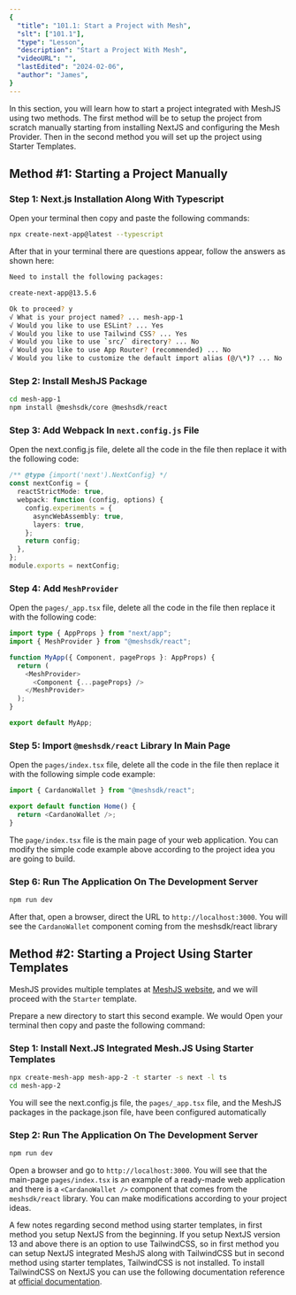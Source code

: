 ```yaml
---
{
  "title": "101.1: Start a Project with Mesh",
  "slt": ["101.1"],
  "type": "Lesson",
  "description": "Start a Project With Mesh",
  "videoURL": "",
  "lastEdited": "2024-02-06",
  "author": "James",
}
---
```


In this section, you will learn how to start a project integrated with MeshJS using two methods. The first method will be to setup the project from scratch manually starting from installing NextJS and configuring the Mesh Provider. Then in the second method you will set up the project using Starter Templates.

## Method #1: Starting a Project Manually

### Step 1: Next.js Installation Along With Typescript

Open your terminal then copy and paste the following commands:

```bash
npx create-next-app@latest --typescript
```

After that in your terminal there are questions appear, follow the answers as shown here:

```bash
Need to install the following packages:

create-next-app@13.5.6

Ok to proceed? y
√ What is your project named? ... mesh-app-1
√ Would you like to use ESLint? ... Yes
√ Would you like to use Tailwind CSS? ... Yes
√ Would you like to use `src/` directory? ... No
√ Would you like to use App Router? (recommended) ... No
√ Would you like to customize the default import alias (@/\*)? ... No
```

### Step 2: Install MeshJS Package

```bash
cd mesh-app-1
npm install @meshsdk/core @meshsdk/react
```

### Step 3: Add Webpack In `next.config.js` File

Open the next.config.js file, delete all the code in the file then replace it with the following code:

```typescript
/** @type {import('next').NextConfig} */
const nextConfig = {
  reactStrictMode: true,
  webpack: function (config, options) {
    config.experiments = {
      asyncWebAssembly: true,
      layers: true,
    };
    return config;
  },
};
module.exports = nextConfig;
```

### Step 4: Add `MeshProvider`

Open the `pages/_app.tsx` file, delete all the code in the file then replace it with the following code:

```typescript
import type { AppProps } from "next/app";
import { MeshProvider } from "@meshsdk/react";

function MyApp({ Component, pageProps }: AppProps) {
  return (
    <MeshProvider>
      <Component {...pageProps} />
    </MeshProvider>
  );
}

export default MyApp;
```

### Step 5: Import `@meshsdk/react` Library In Main Page

Open the `pages/index.tsx` file, delete all the code in the file then replace it with the following simple code example:

```typescript
import { CardanoWallet } from "@meshsdk/react";

export default function Home() {
  return <CardanoWallet />;
}
```

The `page/index.tsx` file is the main page of your web application. You can modify the simple code example above according to the project idea you are going to build.

### Step 6: Run The Application On The Development Server

```bash
npm run dev
```

After that, open a browser, direct the URL to `http://localhost:3000`. You will see the `CardanoWallet` component coming from the meshsdk/react library

## Method #2: Starting a Project Using Starter Templates

MeshJS provides multiple templates at [MeshJS website](https://meshjs.dev/starter-templates), and we will proceed with the `Starter` template.

Prepare a new directory to start this second example. We would Open your terminal then copy and paste the following command:

### Step 1: Install Next.JS Integrated Mesh.JS Using Starter Templates

```bash
npx create-mesh-app mesh-app-2 -t starter -s next -l ts
cd mesh-app-2
```

You will see the next.config.js file, the `pages/_app.tsx` file, and the MeshJS packages in the package.json file, have been configured automatically

### Step 2: Run The Application On The Development Server

```bash
npm run dev
```

Open a browser and go to `http://localhost:3000`. You will see that the main-page `pages/index.tsx` is an example of a ready-made web application and there is a `<CardanoWallet />` component that comes from the `meshsdk/react` library. You can make modifications according to your project ideas.

A few notes regarding second method using starter templates, in first method you setup NextJS from the beginning. If you setup NextJS version 13 and above there is an option to use TailwindCSS, so in first method you can setup NextJS integrated MeshJS along with TailwindCSS but in second method using starter templates, TailwindCSS is not installed. To install TailwindCSS on NextJS you can use the following documentation reference at [official documentation](https://tailwindcss.com/docs/guides/nextjs).
